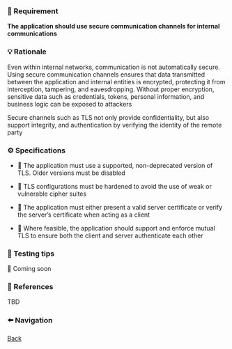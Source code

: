### 📌 Requirement
**The application should use secure communication channels for internal communications**


### 💡 Rationale 

Even within internal networks, communication is not automatically secure. Using secure communication channels ensures that data transmitted between the application and internal entities is encrypted, protecting it from interception, tampering, and eavesdropping. Without proper encryption, sensitive data such as credentials, tokens, personal information, and business logic can be exposed to attackers

Secure channels such as TLS not only provide confidentiality, but also support integrity, and authentication by verifying the identity of the remote party


### ⚙️ Specifications 

- 📘 The application must use a supported, non-deprecated version of TLS. Older versions must be disabled

- 📘 TLS configurations must be hardened to avoid the use of weak or vulnerable cipher suites

- 📘 The application must either present a valid server certificate or verify the server’s certificate when acting as a client

- 📘 Where feasible, the application should support and enforce mutual TLS to ensure both the client and server authenticate each other  


### 🧪 Testing tips 

🚧 Coming soon


### 🔗 References 
TBD


### ⬅️ Navigation 

[Back](Readme.md)
